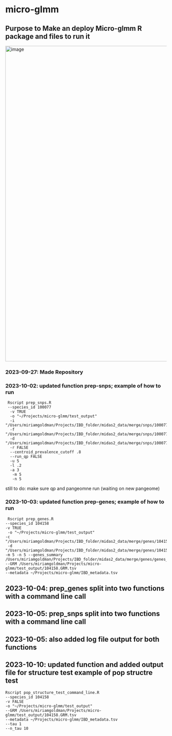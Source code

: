 # micro-glmm
## Purpose to Make an deploy Micro-glmm R package and files to run it
<img width="985" alt="image" src="https://github.com/miriam-goldman/micro-glmm/assets/46382670/7f1fde4b-7439-4c0c-a99d-bcba26fbe5f3">

### 2023-09-27: Made Repository
### 2023-10-02: updated function prep-snps; example of how to run
```
 Rscript prep_snps.R 
 --species_id 100077
  -v TRUE 
  -o "~/Projects/micro-glmm/test_output" 
  -i "/Users/miriamgoldman/Projects/IBD_folder/midas2_data/merge/snps/100077/100077.snps_info.tsv" 
  -f "/Users/miriamgoldman/Projects/IBD_folder/midas2_data/merge/snps/100077/100077.snps_freqs.tsv" 
  -d "/Users/miriamgoldman/Projects/IBD_folder/midas2_data/merge/snps/100077/100077.snps_depth.tsv" 
  -r FALSE 
  --centroid_prevalence_cutoff .8 
  --run_qp FALSE 
  -u 5 
  -l .2 
  -a 3
   -m 5 
   -n 5
 ```
 still to do: make sure qp and pangeomne run (waiting on new pangeome)
 
 ### 2023-10-03: updated function prep-genes; example of how to run
```
 Rscript prep_genes.R
--species_id 104158
-v TRUE
 -o "~/Projects/micro-glmm/test_output"
-c "/Users/miriamgoldman/Projects/IBD_folder/midas2_data/merge/genes/104158/104158.genes_copynum.tsv"
 -d "/Users/miriamgoldman/Projects/IBD_folder/midas2_data/merge/genes/104158/104158.genes_depth.tsv"
-m 5 -n 5 --genes_summary /Users/miriamgoldman/Projects/IBD_folder/midas2_data/merge/genes/genes_summary.tsv
--GRM /Users/miriamgoldman/Projects/micro-glmm/test_output/104158.GRM.tsv
--metadata ~/Projects/micro-glmm/IBD_metadata.tsv
 ```

## 2023-10-04: prep_genes split into two functions with a command line call
## 2023-10-05: prep_snps split into two functions with a command line call
## 2023-10-05: also added log file output for both functions
## 2023-10-10: updated function and added output file for structure test example of pop structre test 
```
Rscript pop_structure_test_command_line.R 
--species_id 104158 
-v FALSE 
-o "~/Projects/micro-glmm/test_output" 
--GRM /Users/miriamgoldman/Projects/micro-glmm/test_output/104158.GRM.tsv 
--metadata ~/Projects/micro-glmm/IBD_metadata.tsv 
--tau 1 
--n_tau 10

```
